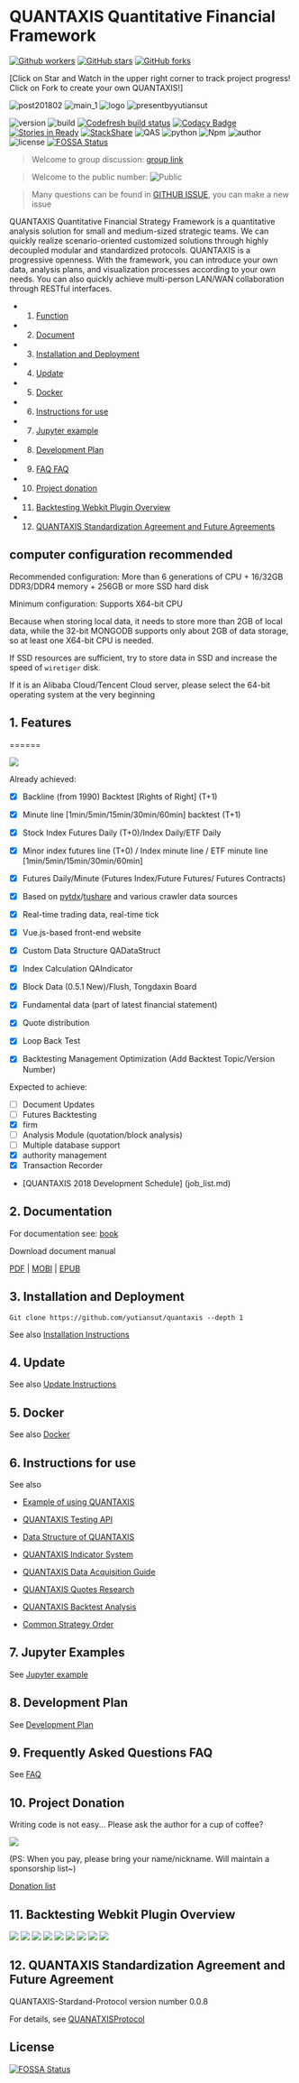 # QUANTAXIS Quantitative Financial Framework



[![Github workers](https://img.shields.io/github/watchers/quantaxis/quantaxis.svg?style=social&label=Watchers&)](https://github.com/quantaxis/quantaxis/watchers)
[![GitHub stars](https://img.shields.io/github/stars/quantaxis/quantaxis.svg?style=social&label=Star&)](https://github.com/quantaxis/quantaxis/stargazers)
[![GitHub forks](https://img.shields.io/github/forks/quantaxis/quantaxis.svg?style=social&label=Fork&)](https://github.com/quantaxis/quantaxis/fork)


[Click on Star and Watch in the upper right corner to track project progress! Click on Fork to create your own QUANTAXIS!]

![post201802](http://osnhakmay.bkt.clouddn.com/quantaxis-post201802.png)
![main_1](http://osnhakmay.bkt.clouddn.com/Main_1.gif)
![logo](http://osnhakmay.bkt.clouddn.com/QUANTAXIS-small.png)
![presentbyyutiansut](http://osnhakmay.bkt.clouddn.com/yutiansut-logo.png)


![version](https://img.shields.io/pypi/v/quantaxis.svg)
![build](https://travis-ci.org/QUANTAXIS/QUANTAXIS.svg?branch=master)
[![Codefresh build status](https://g.codefresh.io/api/badges/build?repoOwner=yutiansut&repoName=QUANTAXIS&branch=master&pipelineName=QUANTAXIS&accountName=yutiansut_marketplace&type=cf-1)]( https://g.codefresh.Io/repositories/yutiansut/QUANTAXIS/builds?filter=trigger:build;branch:master;service:5a30c1026e9d6c0001c5143b~QUANTAXIS)
[![Codacy Badge](https://api.codacy.com/project/badge/Grade/d8504e4af33747bb8117579212425af9)](https://www.codacy.com/app/yutiansut/QUANTAXIS?utm_source=github.com&utm_medium=referral&utm_content=yutiansut/QUANTAXIS&utm_campaign=badger)
[![Stories in Ready](https://badge.waffle.io/yutiansut/QUANTAXIS.svg?label=ready&title=Ready)](http://waffle.io/yutiansut/QUANTAXIS)
[![StackShare](https://img.shields.io/badge/tech-stack-0690fa.svg?style=flat)](https://stackshare.io/yutiansut/quantaxis)
![QAS](https://img.shields.io/badge/QAS-%200.0.8-brown.svg)
![python](https://img.shields.io/badge/python-%203.6/3.5/3.4/win/ubuntu-darkgrey.svg)
![Npm](https://img.shields.io/badge/Npm-%200.4.0-yellow.svg)
![author](https://img.shields.io/badge/Powered%20by-%20%20yutiansut-red.svg)
![license](https://img.shields.io/badge/License-%20MIT-brightgreen.svg)
[![FOSSA Status](https://app.fossa.io/api/projects/git%2Bgithub.com%2FQUANTAXIS%2FQUANTAXIS.svg?type=shield)](https://app.fossa.io/projects/git%2Bgithub.com%2FQUANTAXIS%2FQUANTAXIS?ref=badge_shield)




> Welcome to group discussion: [group link](https://jq.qq.com/?_wv=1027&k=4CEKGzn)

> Welcome to the public number: ![Public](http://osnhakmay.bkt.clouddn.com/qrcode_for_gh_bbb47e0550f7_258%20%281%29.jpg)

> Many questions can be found in [GITHUB ISSUE](https://github.com/QUANTAXIS/QUANTAXIS/issues), you can make a new issue

QUANTAXIS Quantitative Financial Strategy Framework is a quantitative analysis solution for small and medium-sized strategic teams. We can quickly realize scenario-oriented customized solutions through highly decoupled modular and standardized protocols. QUANTAXIS is a progressive openness. With the framework, you can introduce your own data, analysis plans, and visualization processes according to your own needs. You can also quickly achieve multi-person LAN/WAN collaboration through RESTful interfaces.

<!-- vscode-markdown-toc -->
* 1. [Function](#)
* 2. [Document](#-1)
* 3. [Installation and Deployment](#-1)
* 4. [Update](#-1)
* 5. [Docker](#Docker)
* 6. [Instructions for use](#-1)
* 7. [Jupyter example](#Jupyter)
* 8. [Development Plan](#-1)
* 9. [FAQ FAQ](#FAQ)
* 10. [Project donation](#-1)
* 11. [Backtesting Webkit Plugin Overview](#Webkit)
* 12. [QUANTAXIS Standardization Agreement and Future Agreements](#QUANTAXIS)

<!-- vscode-markdown-toc-config
Numbering=true
autoSave=true
/vscode-markdown-toc-config -->
<!-- /vscode-markdown-toc -->

## computer configuration recommended

Recommended configuration:
More than 6 generations of CPU + 16/32GB DDR3/DDR4 memory + 256GB or more SSD hard disk

Minimum configuration:
Supports X64-bit CPU

Because when storing local data, it needs to store more than 2GB of local data, while the 32-bit MONGODB supports only about 2GB of data storage, so at least one X64-bit CPU is needed.

If SSD resources are sufficient, try to store data in SSD and increase the speed of ```wiretiger``` disk.

If it is an Alibaba Cloud/Tencent Cloud server, please select the 64-bit operating system at the very beginning


## 1. <a name=''></a> Features
======

![](http://osnhakmay.bkt.clouddn.com/framework.png)

Already achieved:

- [x] Backline (from 1990) Backtest [Rights of Right] (T+1)
- [x] Minute line [1min/5min/15min/30min/60min] backtest (T+1)
- [x] Stock Index Futures Daily (T+0)/Index Daily/ETF Daily
- [x] Minor index futures line (T+0) / Index minute line / ETF minute line [1min/5min/15min/30min/60min]
- [x] Futures Daily/Minute (Futures Index/Future Futures/ Futures Contracts)
- [x] Based on [pytdx](https://github.com/rainx/pytdx)/[tushare](https://github.com/waditu/tushare) and various crawler data sources
- [x] Real-time trading data, real-time tick
- [x] Vue.js-based front-end website
- [x] Custom Data Structure QADataStruct
- [x] Index Calculation QAIndicator
- [x] Block Data (0.5.1 New)/Flush, Tongdaxin Board
- [x] Fundamental data (part of latest financial statement)
- [x] Quote distribution
- [x] Loop Back Test
- [x] Backtesting Management Optimization (Add Backtest Topic/Version Number)


Expected to achieve:

- [ ] Document Updates
- [ ] Futures Backtesting
- [x] firm
- [ ] Analysis Module (quotation/block analysis)
- [ ] Multiple database support
- [x] authority management
- [x] Transaction Recorder

- [QUANTAXIS 2018 Development Schedule] (job_list.md)


## 2. <a name='-1'></a> Documentation

For documentation see: [book](http://book.yutiansut.com)

Download document manual

[PDF](https://www.gitbook.com/download/pdf/book/quantaxis/quantaxis) | [MOBI](https://www.gitbook.com/download/mobi/book/quantaxis/quantaxis) | [EPUB](https://www.gitbook.com/download/epub/book/quantaxis/quantaxis)

## 3. <a name='-1'></a> Installation and Deployment

```
Git clone https://github.com/yutiansut/quantaxis --depth 1
```

See also [Installation Instructions](Documents/install.md)

## 4. <a name='-1'></a> Update
See also [Update Instructions](Documents/update.md)

## 5. <a name='Docker'></a>Docker
See also [Docker](Documents/docker.md)
## 6. <a name='-1'></a> Instructions for use
See also


* [Example of using QUANTAXIS](https://github.com/yutiansut/QADemo)

* [QUANTAXIS Testing API](Documents/backtest_api.md)
* [Data Structure of QUANTAXIS](Documents/DataStruct.md)
* [QUANTAXIS Indicator System](Documents/indicators.md)
* [QUANTAXIS Data Acquisition Guide](Documents/DataFetch.md)
* [QUANTAXIS Quotes Research](Documents/analysis.md)
* [QUANTAXIS Backtest Analysis](Documents/backtestanalysis.md)
* [Common Strategy Order](Documents/strategy.md)

## 7. <a name='Jupyter'></a>Jupyter Examples
See [Jupyter example](jupyterexample)


## 8. <a name='-1'></a> Development Plan
See [Development Plan](job_list.md)
## 9. <a name='FAQ'></a> Frequently Asked Questions FAQ
See [FAQ](Documents/FAQ.md)

## 10. <a name='-1'></a> Project Donation

Writing code is not easy... Please ask the author for a cup of coffee?


![](http://osnhakmay.bkt.clouddn.com/alipay.png)

(PS: When you pay, please bring your name/nickname. Will maintain a sponsorship list~)

[Donation list](CONTRIBUTING.md)



## 11. <a name='Webkit'></a> Backtesting Webkit Plugin Overview

![](http://osnhakmay.bkt.clouddn.com/homepage.png)
![](http://osnhakmay.bkt.clouddn.com/loginpage.png)
![](http://osnhakmay.bkt.clouddn.com/adminpage.png)
![](http://osnhakmay.bkt.clouddn.com/backtestpage.png)
![](http://osnhakmay.bkt.clouddn.com/rebacktest.png)
![](http://osnhakmay.bkt.clouddn.com/backtestpic.png)
![](http://osnhakmay.bkt.clouddn.com/strategy.png)
![](http://osnhakmay.bkt.clouddn.com/kline.png)
![](http://osnhakmay.bkt.clouddn.com/settings.png)


## 12. <a name='QUANTAXIS'></a>QUANTAXIS Standardization Agreement and Future Agreement


QUANTAXIS-Stardand-Protocol version number 0.0.8

For details, see [QUANATXISProtocol](Documents/readme.md)


## License
[![FOSSA Status](https://app.fossa.io/api/projects/git%2Bgithub.com%2FQUANTAXIS%2FQUANTAXIS.svg?type=large)](https://app.fossa.io/projects/git%2Bgithub.com%2FQUANTAXIS%2FQUANTAXIS?ref=badge_large)